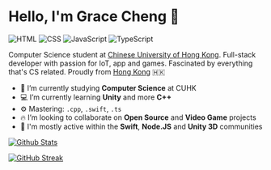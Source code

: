 # Hello, I'm Grace Cheng 👋

![HTML](https://img.shields.io/badge/HTML-Expert-orange)
![CSS](https://img.shields.io/badge/CSS-Expert-blue)
![JavaScript](https://img.shields.io/badge/JavaScript-Expert-yellow)
![TypeScript](https://img.shields.io/badge/TypeScript-Intermediate-skyblue)

Computer Science student at [Chinese University of Hong Kong](https://www.cuhk.edu.hk/). Full-stack developer with passion for IoT, app and games. Fascinated by everything that's CS related. Proudly from [Hong Kong](https://goo.gl/maps/tUM4JLr2wonrDXJHA) 🇭🇰

- 🏫 I’m currently studying **Computer Science** at CUHK
- 💻 I’m currently learning **Unity** and more **C++**
- ⚙️ Mastering: `.cpp`, `.swift`, `.ts`
- 🔥 I’m looking to collaborate on **Open Source** and **Video Game** projects
- 💬 I'm mostly active within the **Swift**, **Node.JS** and **Unity 3D** communities

[![Github Stats](https://github-readme-stats.vercel.app/api?username=gra-ch&show_icons=true&theme=nord&icon_color=81A1C1&title_color=fff&text_color=fff&count_private=true&hide_border=true)](https://github.com/gra-ch)

[![GitHub Streak](https://github-readme-streak-stats.herokuapp.com?user=gra-ch&theme=nord&hide_border=true&currStreakNum=FFFFFF&sideNums=FFFFFF&dates=FFFFFF&currStreakLabel=81A1C1)](https://github.com/gra-ch)
